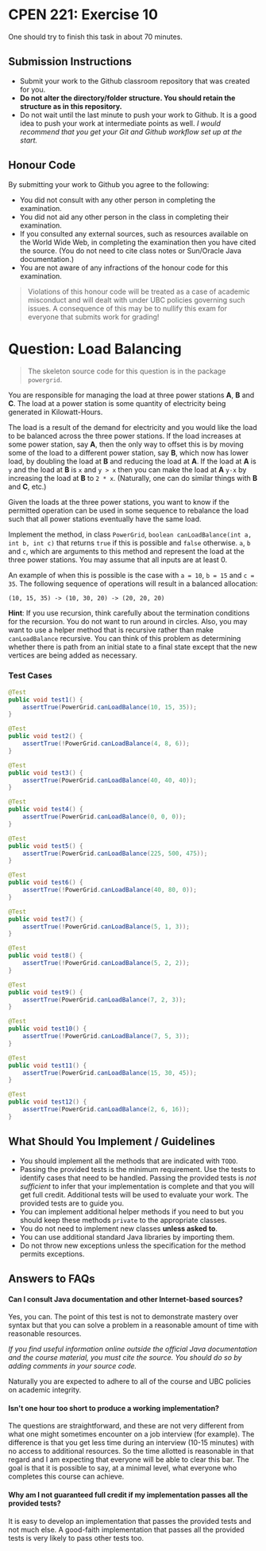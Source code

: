 CPEN 221: Exercise 10
=========

One should try to finish this task in about 70 minutes.

## Submission Instructions

+ Submit your work to the Github classroom repository that was created for you.
+ **Do not alter the directory/folder structure. You should retain the structure as in this repository.**
+ Do not wait until the last minute to push your work to Github. It is a good idea to push your work at intermediate points as well. _I would recommend that you get your Git and Github workflow set up at the start._


## Honour Code

By submitting your work to Github you agree to the following:

+ You did not consult with any other person in completing the examination.
+ You did not aid any other person in the class in completing their examination.
+ If you consulted any external sources, such as resources available on the World Wide Web, in completing the examination then you have cited the source. (You do not need to cite class notes or Sun/Oracle Java documentation.)
+ You are not aware of any infractions of the honour code for this examination.

> Violations of this honour code will be treated as a case of academic misconduct and will dealt with under UBC policies governing such issues. A consequence of this may be to nullify this exam for everyone that submits work for grading!

# Question: Load Balancing

> The skeleton source code for this question is in the package `powergrid`.

You are responsible for managing the load at three power stations **A**, **B** and **C**. The load at a power station is some quantity of electricity being generated in Kilowatt-Hours.

The load is a result of the demand for electricity and you would like the load to be balanced across the three power stations. If the load increases at some power station, say **A**, then the only way to offset this is by moving some of the load to a different power station, say **B**, which now has lower load, by doubling the load at **B** and reducing the load at **A**. If the load at **A** is `y` and the load at **B** is `x` and `y > x` then you can make the load at **A** `y-x` by increasing the load at **B** to `2 * x`. (Naturally, one can do similar things with **B** and **C**, etc.)

Given the loads at the three power stations, you want to know if the permitted operation can be used in some sequence to rebalance the load such that all power stations eventually have the same load.

Implement the method, in class `PowerGrid`, `boolean canLoadBalance(int a, int b, int c)` that returns `true` if this is possible and `false` otherwise. `a`, `b` and `c`, which are arguments to this method and represent the load at the three power stations. You may assume that all inputs are at least 0.

An example of when this is possible is the case with `a = 10`, `b = 15` and `c = 35`. The following sequence of operations will result in a balanced allocation:

`(10, 15, 35) -> (10, 30, 20) -> (20, 20, 20)`

**Hint**: If you use recursion, think carefully about the termination conditions for the recursion. You do not want to run around in circles. Also, you may want to use a helper method that is recursive rather than make `canLoadBalance` recursive. You can think of this problem as determining whether there is path from an initial state to a final state except that the new vertices are being added as necessary.

### Test Cases

```java
@Test
public void test1() {
	assertTrue(PowerGrid.canLoadBalance(10, 15, 35));
}

@Test
public void test2() {
	assertTrue(!PowerGrid.canLoadBalance(4, 8, 6));
}

@Test
public void test3() {
	assertTrue(PowerGrid.canLoadBalance(40, 40, 40));
}

@Test
public void test4() {
	assertTrue(PowerGrid.canLoadBalance(0, 0, 0));
}

@Test
public void test5() {
	assertTrue(PowerGrid.canLoadBalance(225, 500, 475));
}

@Test
public void test6() {
	assertTrue(!PowerGrid.canLoadBalance(40, 80, 0));
}

@Test
public void test7() {
	assertTrue(!PowerGrid.canLoadBalance(5, 1, 3));
}

@Test
public void test8() {
	assertTrue(!PowerGrid.canLoadBalance(5, 2, 2));
}

@Test
public void test9() {
	assertTrue(PowerGrid.canLoadBalance(7, 2, 3));
}

@Test
public void test10() {
	assertTrue(!PowerGrid.canLoadBalance(7, 5, 3));
}

@Test
public void test11() {
	assertTrue(PowerGrid.canLoadBalance(15, 30, 45));
}

@Test
public void test12() {
	assertTrue(PowerGrid.canLoadBalance(2, 6, 16));
}

```

## What Should You Implement / Guidelines

+ You should implement all the methods that are indicated with `TODO`.
+ Passing the provided tests is the minimum requirement. Use the tests to identify cases that need to be handled. Passing the provided tests is *not sufficient* to infer that your implementation is complete and that you will get full credit. Additional tests will be used to evaluate your work. The provided tests are to guide you.
+ You can implement additional helper methods if you need to but you should keep these methods `private` to the appropriate classes.
+ You do not need to implement new classes **unless asked to**.
+ You can use additional standard Java libraries by importing them.
+ Do not throw new exceptions unless the specification for the method permits exceptions.

## Answers to FAQs

#### Can I consult Java documentation and other Internet-based sources?

Yes, you can. The point of this test is not to demonstrate mastery over syntax but that you can solve a problem in a reasonable amount of time with reasonable resources.

*If you find useful information online outside the official Java documentation and the course material, you must cite the source. You should do so by adding comments in your source code.*

Naturally you are expected to adhere to all of the course and UBC policies on academic integrity.

#### Isn't one hour too short to produce a working implementation?

The questions are straightforward, and these are not very different from what one might sometimes encounter on a job interview (for example). The difference is that you get less time during an interview (10-15 minutes) with no access to additional resources. So the time allotted is reasonable in that regard and I am expecting that everyone will be able to clear this bar. The goal is that it is possible to say, at a minimal level, what everyone who completes this course can achieve.

#### Why am I not guaranteed full credit if my implementation passes all the provided tests?

It is easy to develop an implementation that passes the provided tests and not much else. A good-faith implementation that passes all the provided tests is very likely to pass other tests too.
